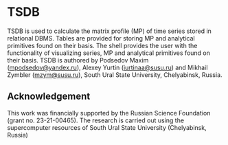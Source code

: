 # TSDB
TSDB is used to calculate the matrix profile (MP) of time series stored in relational DBMS. Tables are provided for storing MP and analytical primitives found on their basis.
The shell provides the user with the functionality of visualizing series, MP and analytical primitives found on their basis. TSDB is authored by Podsedov Maxim (mpodsedov@yandex.ru), Alexey Yurtin (iurtinaa@susu.ru) and Mikhail Zymbler (mzym@susu.ru), South Ural State University, Chelyabinsk, Russia.

## Acknowledgement 
This work was financially supported by the Russian Science Foundation (grant no. 23-21-00465). The research is carried out using the supercomputer resources of South Ural State University (Chelyabinsk, Russia)
